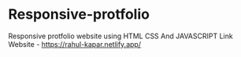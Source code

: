 # Responsive-protfolio
Responsive protfolio website using HTML CSS And JAVASCRIPT
Link Website - https://rahul-kapar.netlify.app/
